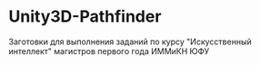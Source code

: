 # Unity3D-Pathfinder
Заготовки для выполнения заданий по курсу "Искусственный интеллект" магистров первого года ИММиКН ЮФУ